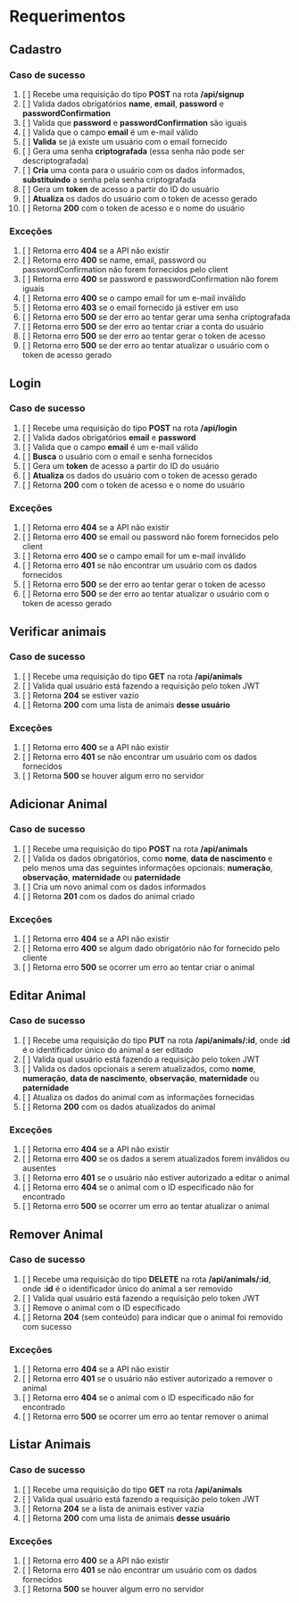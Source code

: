# Requerimentos

## Cadastro

### Caso de sucesso

1. [ ] Recebe uma requisição do tipo **POST** na rota **/api/signup**
2. [ ] Valida dados obrigatórios **name**, **email**, **password** e **passwordConfirmation**
3. [ ] Valida que **password** e **passwordConfirmation** são iguais
4. [ ] Valida que o campo **email** é um e-mail válido
5. [ ] **Valida** se já existe um usuário com o email fornecido
6. [ ] Gera uma senha **criptografada** (essa senha não pode ser descriptografada)
7. [ ] **Cria** uma conta para o usuário com os dados informados, **substituindo** a senha pela senha criptografada
8. [ ] Gera um **token** de acesso a partir do ID do usuário
9. [ ] **Atualiza** os dados do usuário com o token de acesso gerado
10. [ ] Retorna **200** com o token de acesso e o nome do usuário

### Exceções

1. [ ] Retorna erro **404** se a API não existir
2. [ ] Retorna erro **400** se name, email, password ou passwordConfirmation não forem fornecidos pelo client
3. [ ] Retorna erro **400** se password e passwordConfirmation não forem iguais
4. [ ] Retorna erro **400** se o campo email for um e-mail inválido
5. [ ] Retorna erro **403** se o email fornecido já estiver em uso
6. [ ] Retorna erro **500** se der erro ao tentar gerar uma senha criptografada
7. [ ] Retorna erro **500** se der erro ao tentar criar a conta do usuário
8. [ ] Retorna erro **500** se der erro ao tentar gerar o token de acesso
9. [ ] Retorna erro **500** se der erro ao tentar atualizar o usuário com o token de acesso gerado

## Login

### Caso de sucesso

1. [ ] Recebe uma requisição do tipo **POST** na rota **/api/login**
2. [ ] Valida dados obrigatórios **email** e **password**
3. [ ] Valida que o campo **email** é um e-mail válido
4. [ ] **Busca** o usuário com o email e senha fornecidos
5. [ ] Gera um **token** de acesso a partir do ID do usuário
6. [ ] **Atualiza** os dados do usuário com o token de acesso gerado
7. [ ] Retorna **200** com o token de acesso e o nome do usuário

### Exceções

1. [ ] Retorna erro **404** se a API não existir
2. [ ] Retorna erro **400** se email ou password não forem fornecidos pelo client
3. [ ] Retorna erro **400** se o campo email for um e-mail inválido
4. [ ] Retorna erro **401** se não encontrar um usuário com os dados fornecidos
5. [ ] Retorna erro **500** se der erro ao tentar gerar o token de acesso
6. [ ] Retorna erro **500** se der erro ao tentar atualizar o usuário com o token de acesso gerado

## Verificar animais

### Caso de sucesso

1. [ ] Recebe uma requisição do tipo **GET** na rota **/api/animals**
2. [ ] Valida qual usuário está fazendo a requisição pelo token JWT
3. [ ] Retorna **204** se estiver vazio
4. [ ] Retorna **200** com uma lista de animais **desse usuário**

### Exceções

1. [ ] Retorna erro **400** se a API não existir
2. [ ] Retorna erro **401** se não encontrar um usuário com os dados fornecidos
3. [ ] Retorna **500** se houver algum erro no servidor

## Adicionar Animal

### Caso de sucesso

1. [ ] Recebe uma requisição do tipo **POST** na rota **/api/animals**
2. [ ] Valida os dados obrigatórios, como **nome**, **data de nascimento** e pelo menos uma das seguintes informações opcionais: **numeração**, **observação**, **maternidade** ou **paternidade**
3. [ ] Cria um novo animal com os dados informados
4. [ ] Retorna **201** com os dados do animal criado

### Exceções

1. [ ] Retorna erro **404** se a API não existir
2. [ ] Retorna erro **400** se algum dado obrigatório não for fornecido pelo cliente
3. [ ] Retorna erro **500** se ocorrer um erro ao tentar criar o animal

## Editar Animal

### Caso de sucesso

1. [ ] Recebe uma requisição do tipo **PUT** na rota **/api/animals/:id**, onde **:id** é o identificador único do animal a ser editado
2. [ ] Valida qual usuário está fazendo a requisição pelo token JWT
3. [ ] Valida os dados opcionais a serem atualizados, como **nome**, **numeração**, **data de nascimento**, **observação**, **maternidade** ou **paternidade**
4. [ ] Atualiza os dados do animal com as informações fornecidas
5. [ ] Retorna **200** com os dados atualizados do animal

### Exceções

1. [ ] Retorna erro **404** se a API não existir
2. [ ] Retorna erro **400** se os dados a serem atualizados forem inválidos ou ausentes
3. [ ] Retorna erro **401** se o usuário não estiver autorizado a editar o animal
4. [ ] Retorna erro **404** se o animal com o ID especificado não for encontrado
5. [ ] Retorna erro **500** se ocorrer um erro ao tentar atualizar o animal

## Remover Animal

### Caso de sucesso

1. [ ] Recebe uma requisição do tipo **DELETE** na rota **/api/animals/:id**, onde **:id** é o identificador único do animal a ser removido
2. [ ] Valida qual usuário está fazendo a requisição pelo token JWT
3. [ ] Remove o animal com o ID especificado
4. [ ] Retorna **204** (sem conteúdo) para indicar que o animal foi removido com sucesso

### Exceções

1. [ ] Retorna erro **404** se a API não existir
2. [ ] Retorna erro **401** se o usuário não estiver autorizado a remover o animal
3. [ ] Retorna erro **404** se o animal com o ID especificado não for encontrado
4. [ ] Retorna erro **500** se ocorrer um erro ao tentar remover o animal

## Listar Animais

### Caso de sucesso

1. [ ] Recebe uma requisição do tipo **GET** na rota **/api/animals**
2. [ ] Valida qual usuário está fazendo a requisição pelo token JWT
3. [ ] Retorna **204** se a lista de animais estiver vazia
4. [ ] Retorna **200** com uma lista de animais **desse usuário**

### Exceções

1. [ ] Retorna erro **400** se a API não existir
2. [ ] Retorna erro **401** se não encontrar um usuário com os dados fornecidos
3. [ ] Retorna **500** se houver algum erro no servidor
